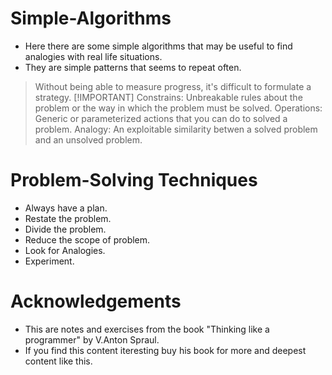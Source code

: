 # Simple-Algorithms
- Here there are some simple algorithms that may be useful to find analogies with real life situations.
- They are simple patterns that seems to repeat often.
>Without being able to measure progress, it's difficult to formulate a strategy.
>[!IMPORTANT] 
>Constrains: Unbreakable rules about the problem or the way in which the problem must be solved.
>Operations: Generic or parameterized actions that you can do to solved a problem.
>Analogy: An exploitable similarity betwen a solved problem and an unsolved problem. 

# Problem-Solving Techniques
- Always have a plan.
- Restate the problem.
- Divide the problem.
- Reduce the scope of problem.
- Look for Analogies.
- Experiment.
# Acknowledgements
- This are notes and exercises from the book "Thinking like a programmer" by V.Anton Spraul.
- If you find this content iteresting buy his book for more and deepest content like this.
  
